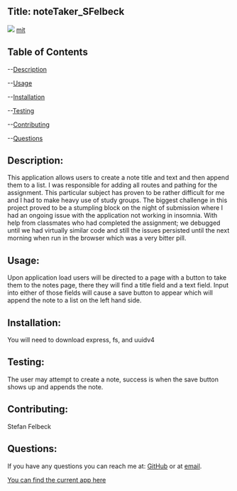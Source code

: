 ## Title: noteTaker_SFelbeck
![](https://img.shields.io/badge/license-mit-green)
[mit](https://choosealicense.com/licenses/mit)
        
## Table of Contents

--[Description](#description)

--[Usage](#usage)

--[Installation](#installation)

--[Testing](#testing)

--[Contributing](#contributing)

--[Questions](#questions)


## Description: 
This application allows users to create a note title and text and then append them to a list. I was responsible for adding all routes and pathing for the assignment. This particular subject has proven to be rather difficult for me and I had to make heavy use of study groups. The biggest challenge in this project proved to be a stumpling block on the night of submission where I had an ongoing issue with the application not working in insomnia. With help from classmates who had completed the assignment; we debugged until we had virtually similar code and still the issues persisted until the next morning when run in the browser which was a very bitter pill.

## Usage:
Upon application load users will be directed to a page with a button to take them to the notes page, there they will find a title field and a text field. Input into either of those fields will cause a save button to appear which will append the note to a list on the left hand side.

## Installation: 
You will need to download express, fs, and uuidv4 

## Testing:
The user may attempt to create a note, success is when the save button shows up and appends the note.

## Contributing: 
Stefan Felbeck 

## Questions: 
If you have any questions you can reach me at:
[GitHub](https://www.github.com/SFelbeck) or at [email](mailto:stefanfelbeck@gmail.com).

<a href='#'>You can find the current app here</a>
